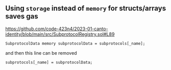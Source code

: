 ## Using `storage` instead of `memory` for structs/arrays saves gas
https://github.com/code-423n4/2023-01-canto-identity/blob/main/src/SubprotocolRegistry.sol#L89
```
SubprotocolData memory subprotocolData = subprotocols[_name];
```
and then this line can be removed
```
subprotocols[_name] = subprotocolData;
```